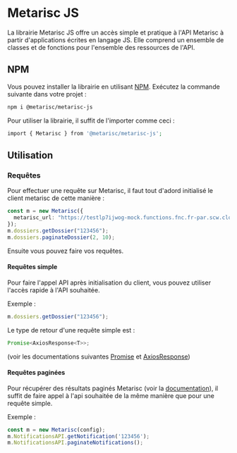 # Metarisc JS

La librairie Metarisc JS offre un accès simple et pratique à l'API Metarisc à partir d'applications écrites en langage JS. Elle comprend un ensemble de classes et de fonctions pour l'ensemble des ressources de l'API.

## NPM

Vous pouvez installer la librairie en utilisant [NPM](https://www.npmjs.com). Exécutez la commande suivante dans votre projet :

```bash
npm i @metarisc/metarisc-js
```

Pour utiliser la librairie, il suffit de l'importer comme ceci :

```php
import { Metarisc } from '@metarisc/metarisc-js';
```

## Utilisation

### Requêtes

Pour effectuer une requête sur Metarisc, il faut tout d'adord initialisé le client metarisc de cette manière :

```ts
const m = new Metarisc({
  metarisc_url: "https://testlp7ijwog-mock.functions.fnc.fr-par.scw.cloud/", // url de l'api
});
m.dossiers.getDossier("123456");
m.dossiers.paginateDossier(2, 10);
```

Ensuite vous pouvez faire vos requêtes.

#### Requêtes simple

Pour faire l'appel API après initialisation du client, vous pouvez utiliser l'accès rapide à l'API souhaitée.

Exemple :

```ts
m.dossiers.getDossier("123456");
```

Le type de retour d'une requête simple est :

```ts
Promise<AxiosResponse<T>>;
```

(voir les documentations suivantes [Promise](https://developer.mozilla.org/fr/docs/Web/JavaScript/Reference/Global_Objects/Promise) et [AxiosResponse](https://axios-http.com/docs/res_schema))

#### Requêtes paginées

Pour récupérer des résultats paginés Metarisc (voir la [documentation](http://metarisc.fr/docs/api/#/#pagination)), il suffit de faire appel à l'api souhaitée de la même manière que pour une requête simple.

Exemple :

```ts
const m = new Metarisc(config);
m.NotificationsAPI.getNotification('123456');
m.NotificationsAPI.paginateNotifications();
```